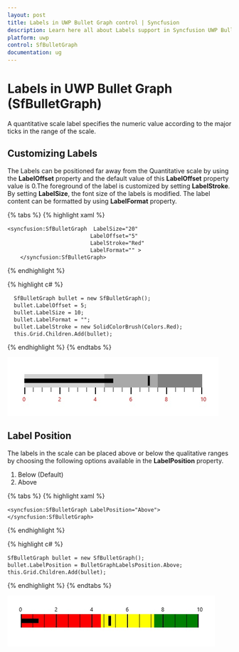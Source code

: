 ```yaml
---
layout: post
title: Labels in UWP Bullet Graph control | Syncfusion
description: Learn here all about Labels support in Syncfusion UWP Bullet Graph (SfBulletGraph) control and more.
platform: uwp
control: SfBulletGraph
documentation: ug
---
```


# Labels in UWP Bullet Graph (SfBulletGraph)

A quantitative scale label specifies the numeric value according to the major ticks in the range of the scale.

## Customizing Labels

The Labels can be positioned far away from the Quantitative scale by using the **LabelOffset** property and the default value of this **LabelOffset** property value is 0.The foreground of the label is customized by setting **LabelStroke**. By setting **LabelSize**, the font size of the labels is modified. The label content can be formatted by using **LabelFormat** property.

{% tabs %}
{% highlight xaml %}

    <syncfusion:SfBulletGraph  LabelSize="20"
                              LabelOffset="5" 
                              LabelStroke="Red"
                              LabelFormat="" >
        </syncfusion:SfBulletGraph>


{% endhighlight %}

{% highlight c# %}

      SfBulletGraph bullet = new SfBulletGraph();
      bullet.LabelOffset = 5;
      bullet.LabelSize = 10;
      bullet.LabelFormat = "";
      bullet.LabelStroke = new SolidColorBrush(Colors.Red);
      this.Grid.Children.Add(bullet);

{% endhighlight %}
{% endtabs %}

![Labels_img1](Labels_images/Labels_img1.jpg)

## Label Position

The labels in the scale can be placed above or below the qualitative ranges by choosing the following options available in the **LabelPosition** property. 

1. Below (Default)
2. Above

{% tabs %}
{% highlight xaml %}

    <syncfusion:SfBulletGraph LabelPosition="Above">
    </syncfusion:SfBulletGraph>

{% endhighlight %}

{% highlight c# %}

    SfBulletGraph bullet = new SfBulletGraph();
    bullet.LabelPosition = BulletGraphLabelsPosition.Above;
    this.Grid.Children.Add(bullet);

{% endhighlight %}
{% endtabs %}

![Labels_img2](Labels_images/Labels_img2.jpg)
